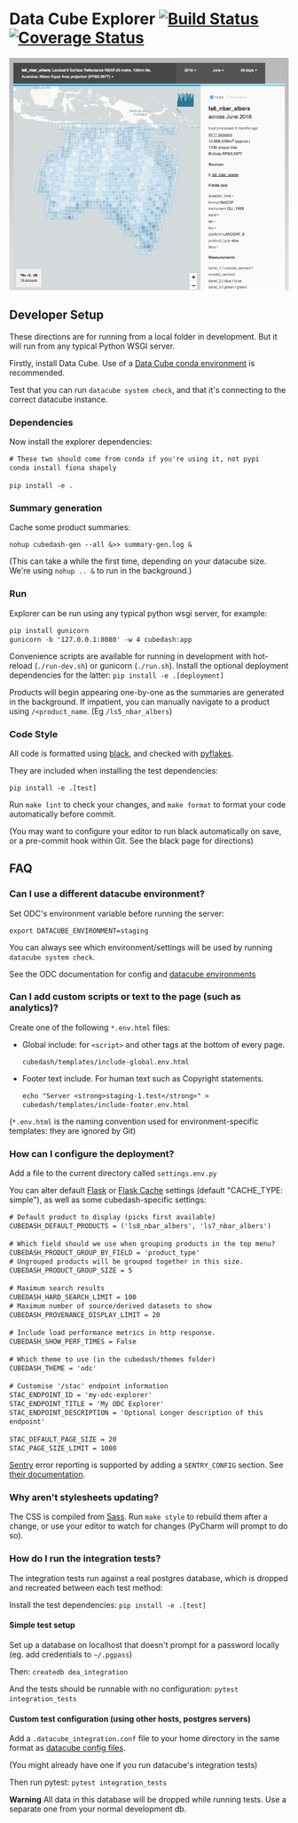 # Data Cube Explorer [![Build Status](https://travis-ci.org/opendatacube/datacube-explorer.svg?branch=develop)](https://travis-ci.org/opendatacube/datacube-explorer) [![Coverage Status](https://coveralls.io/repos/github/opendatacube/datacube-explorer/badge.svg?branch=develop)](https://coveralls.io/github/opendatacube/datacube-explorer?branch=develop)

![Explorer Screenshot](deployment/screenshot.png)

## Developer Setup

These directions are for running from a local folder in development. But it will run from any typical Python WSGI server. 

Firstly, install Data Cube. Use of a [Data Cube conda environment](https://datacube-core.readthedocs.io/en/latest/ops/conda.html)
is recommended.

Test that you can run `datacube system check`, and that it's connecting
to the correct datacube instance.

### Dependencies

Now install the explorer dependencies:

    # These two should come from conda if you're using it, not pypi
    conda install fiona shapely
    
    pip install -e .

### Summary generation

Cache some product summaries:

    nohup cubedash-gen --all &>> summary-gen.log &

(This can take a while the first time, depending on your datacube size. 
We're using `nohup .. &` to run in the background.)

### Run

Explorer can be run using any typical python wsgi server, for example:

    pip install gunicorn
    gunicorn -b '127.0.0.1:8080' -w 4 cubedash:app

Convenience scripts are available for running in development with hot-reload
(`./run-dev.sh`) or gunicorn (`./run.sh`). Install the optional deployment
dependencies for the latter: `pip install -e .[deployment]`

Products will begin appearing one-by-one as the summaries are generated in the
background.  If impatient, you can manually navigate to a product using
`/<product_name`. (Eg `/ls5_nbar_albers`)

### Code Style

All code is formatted using [black](https://github.com/ambv/black), and checked
with [pyflakes](https://github.com/PyCQA/pyflakes).

They are included when installing the test dependencies:

    pip install -e .[test]

Run `make lint` to check your changes, and `make format` to format your code
automatically before commit.

(You may want to configure your editor to run black automatically on save, or a
pre-commit hook within Git. See the black page for directions)


## FAQ


### Can I use a different datacube environment?

Set ODC's environment variable before running the server:

    export DATACUBE_ENVIRONMENT=staging

You can always see which environment/settings will be used by running `datacube system check`.

See the ODC documentation for config and [datacube environments](https://datacube-core.readthedocs.io/en/latest/user/config.html#runtime-config) 

### Can I add custom scripts or text to the page (such as analytics)?

Create one of the following `*.env.html` files:

- Global include: for `<script>` and other tags at the bottom of every page.

      cubedash/templates/include-global.env.html

- Footer text include. For human text such as Copyright statements.
  
      echo "Server <strong>staging-1.test</strong>" > cubedash/templates/include-footer.env.html

(`*.env.html` is the naming convention used for environment-specific templates: they are ignored by 
Git)

### How can I configure the deployment?

Add a file to the current directory called `settings.env.py`

You can alter default [Flask](http://flask.pocoo.org/docs/1.0/config/) or
[Flask Cache](https://pythonhosted.org/Flask-Caching/#configuring-flask-caching) settings 
(default "CACHE_TYPE: simple"), as well as some cubedash-specific settings:

    # Default product to display (picks first available)
    CUBEDASH_DEFAULT_PRODUCTS = ('ls8_nbar_albers', 'ls7_nbar_albers')
    
    # Which field should we use when grouping products in the top menu?
    CUBEDASH_PRODUCT_GROUP_BY_FIELD = 'product_type'
    # Ungrouped products will be grouped together in this size.
    CUBEDASH_PRODUCT_GROUP_SIZE = 5
    
    # Maximum search results
    CUBEDASH_HARD_SEARCH_LIMIT = 100
    # Maximum number of source/derived datasets to show
    CUBEDASH_PROVENANCE_DISPLAY_LIMIT = 20
    
    # Include load performance metrics in http response.
    CUBEDASH_SHOW_PERF_TIMES = False
    
    # Which theme to use (in the cubedash/themes folder)
    CUBEDASH_THEME = 'odc'
    
    # Customise '/stac' endpoint information
    STAC_ENDPOINT_ID = 'my-odc-explorer'
    STAC_ENDPOINT_TITLE = 'My ODC Explorer'
    STAC_ENDPOINT_DESCRIPTION = 'Optional Longer description of this endpoint'
    
    STAC_DEFAULT_PAGE_SIZE = 20
    STAC_PAGE_SIZE_LIMIT = 1000


[Sentry](https://sentry.io/) error reporting is supported by adding a `SENTRY_CONFIG` section.
See [their documentation](https://docs.sentry.io/clients/python/integrations/flask/#settings).  


### Why aren't stylesheets updating?

The CSS is compiled from [Sass](https://sass-lang.com/). Run `make style` to rebuild them after a change,
or use your editor to watch for changes (PyCharm will prompt to do so).

### How do I run the integration tests?
    
The integration tests run against a real postgres database, which is dropped and 
recreated between each test method:

Install the test dependencies: `pip install -e .[test]`

#### Simple test setup

Set up a database on localhost that doesn't prompt for a password locally (eg. add credentials to `~/.pgpass`)

Then: `createdb dea_integration`

And the tests should be runnable with no configuration: `pytest integration_tests`

#### Custom test configuration (using other hosts, postgres servers)

Add a `.datacube_integration.conf` file to your home directory in the same format as 
[datacube config files](https://datacube-core.readthedocs.io/en/latest/user/config.html#runtime-config).

(You might already have one if you run datacube's integration tests)

Then run pytest: `pytest integration_tests`

__Warning__ All data in this database will be dropped while running tests. Use a separate one from your normal 
development db.
